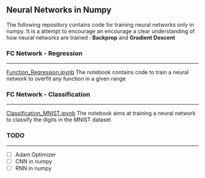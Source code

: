 ## Neural Networks in Numpy

The following repository contains code for training neural networks only in numpy. It is a attempt to encourage an encourage a clear understanding of how neural networks are trained : **Backprop** and **Gradient Descent**

### FC Network - Regression
---
[Function_Regression.ipynb](Function_Regression.ipynb)
The notebook contains code to train a neural network to overfit any function in a given range 
	
### FC Network - Classification
---
[Classification_MNIST.ipynb](Classification_MNIST.ipynb)
The notebook aims at training a neural network to classify the digits in the MNIST dataset

### TODO
---
- [ ] Adam Optimizer
- [ ] CNN in numpy
- [ ] RNN in numpy